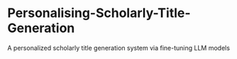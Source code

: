 # Personalising-Scholarly-Title-Generation
A personalized scholarly title generation system via fine-tuning LLM models
